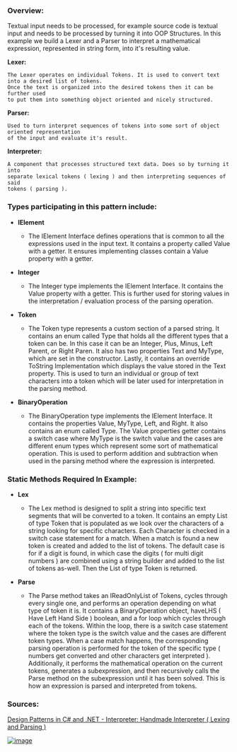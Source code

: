 
### Overview:

Textual input needs to be processed, for example source code is textual input and needs to be processed by turning it into OOP Structures. In this example we build a Lexer and a Parser to interpret a mathematical expression, represented in string form, into it's resulting value.

**Lexer:**

	The Lexer operates on individual Tokens. It is used to convert text into a desired list of tokens.
 	Once the text is organized into the desired tokens then it can be further used
  	to put them into something object oriented and nicely structured.

**Parser:**

	Used to turn interpret sequences of tokens into some sort of object oriented representation
 	of the input and evaluate it's result.

**Interpreter:**
	
	A component that processes structured text data. Does so by turning it into 
	separate lexical tokens ( lexing ) and then interpreting sequences of said 
	tokens ( parsing ).

### Types participating in this pattern include:

- **IElement**
	* The IElement Interface defines operations that is common to all the expressions used in the input text. It contains a property called Value with a getter. It ensures implementing classes contain a Value property with a getter.
 
- **Integer**
	- The Integer type implements the IElement Interface. It contains the Value property with a getter. This is further used for storing values in the interpretation / evaluation process of the parsing operation.
	
- **Token**
	- The Token type represents a custom section of a parsed string. It contains an enum called Type that holds all the different types that a token can be. In this case it can be an Integer, Plus, Minus, Left Parent, or Right Paren. It also has two properties Text and MyType, which are set in the constructor. Lastly, it contains an override ToString Implementation which displays the value stored in the Text property. This is used to turn an individual or group of text characters into a token which will be later used for interpretation in the parsing method.
	
- **BinaryOperation**
	- The BinaryOperation type implements the IElement Interface. It contains the properties Value, MyType, Left, and Right. It also contains an enum called Type.  The Value properties getter contains a switch case where MyType is the switch value and the cases are different enum types which represent some sort of mathematical operation. This is used to perform addition and subtraction when used in the parsing method where the expression is interpreted.

### Static Methods Required In Example:

- **Lex**
	- The Lex method is designed to split a string into specific text segments that will be converted to a token. It contains an empty List of type Token that is populated as we look over the characters of a string looking for specific characters. Each Character is checked in a switch case statement for a match. When a match is found a new token is created and added to the list of tokens. The default case is for if a digit is found, in which case the digits ( for multi digit numbers ) are combined using a string builder and added to the list of tokens as-well. Then the List of type Token is returned.
	
- **Parse**
	- The Parse method takes an IReadOnlyList of Tokens, cycles through every single one, and performs an operation depending on what type of token it is. It contains a BinaryOperation object, haveLHS ( Have Left Hand Side ) boolean, and a for loop which cycles through each of the tokens. Within the loop, there is a switch case statement where the token type is the switch value and the cases are different token types. When a case match happens, the corresponding parsing operation is performed for the token of the specific type ( numbers get converted and other characters get interpreted ). Additionally, it performs the mathematical operation on the current tokens, generates a subexpression, and then recursively calls the Parse method on the subexpression until it has been solved. This is how an expression is parsed and interpreted from tokens.

### Sources:
[Design Patterns in C# and .NET - Interpreter: Handmade Interpreter ( Lexing and Parsing )](https://www.udemy.com/course/design-patterns-csharp-dotnet/)

[![image](https://github.com/nicholasrwx/GangOfFourPatterns/blob/main/Imgs/back-arrow_1f519.png)](https://github.com/nicholasrwx/GangOfFourPatterns/tree/main)
